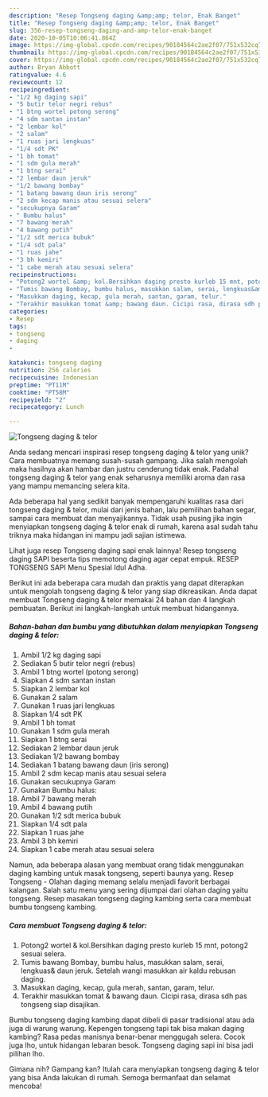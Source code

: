 ```yaml
---
description: "Resep Tongseng daging &amp;amp; telor, Enak Banget"
title: "Resep Tongseng daging &amp;amp; telor, Enak Banget"
slug: 356-resep-tongseng-daging-and-amp-telor-enak-banget
date: 2020-10-05T10:06:41.864Z
image: https://img-global.cpcdn.com/recipes/90184564c2ae2f07/751x532cq70/tongseng-daging-telor-foto-resep-utama.jpg
thumbnail: https://img-global.cpcdn.com/recipes/90184564c2ae2f07/751x532cq70/tongseng-daging-telor-foto-resep-utama.jpg
cover: https://img-global.cpcdn.com/recipes/90184564c2ae2f07/751x532cq70/tongseng-daging-telor-foto-resep-utama.jpg
author: Bryan Abbott
ratingvalue: 4.6
reviewcount: 12
recipeingredient:
- "1/2 kg daging sapi"
- "5 butir telor negri rebus"
- "1 btng wortel potong serong"
- "4 sdm santan instan"
- "2 lembar kol"
- "2 salam"
- "1 ruas jari lengkuas"
- "1/4 sdt PK"
- "1 bh tomat"
- "1 sdm gula merah"
- "1 btng serai"
- "2 lembar daun jeruk"
- "1/2 bawang bombay"
- "1 batang bawang daun iris serong"
- "2 sdm kecap manis atau sesuai selera"
- "secukupnya Garam"
- " Bumbu halus"
- "7 bawang merah"
- "4 bawang putih"
- "1/2 sdt merica bubuk"
- "1/4 sdt pala"
- "1 ruas jahe"
- "3 bh kemiri"
- "1 cabe merah atau sesuai selera"
recipeinstructions:
- "Potong2 wortel &amp; kol.Bersihkan daging presto kurleb 15 mnt, potong2 sesuai selera."
- "Tumis bawang Bombay, bumbu halus, masukkan salam, serai, lengkuas&amp; daun jeruk. Setelah wangi masukkan air kaldu rebusan daging."
- "Masukkan daging, kecap, gula merah, santan, garam, telur."
- "Terakhir masukkan tomat &amp; bawang daun. Cicipi rasa, dirasa sdh pas tongseng siap disajikan."
categories:
- Resep
tags:
- tongseng
- daging
- 

katakunci: tongseng daging  
nutrition: 256 calories
recipecuisine: Indonesian
preptime: "PT11M"
cooktime: "PT58M"
recipeyield: "2"
recipecategory: Lunch

---
```



![Tongseng daging &amp; telor](https://img-global.cpcdn.com/recipes/90184564c2ae2f07/751x532cq70/tongseng-daging-telor-foto-resep-utama.jpg)

Anda sedang mencari inspirasi resep tongseng daging &amp; telor yang unik? Cara membuatnya memang susah-susah gampang. Jika salah mengolah maka hasilnya akan hambar dan justru cenderung tidak enak. Padahal tongseng daging &amp; telor yang enak seharusnya memiliki aroma dan rasa yang mampu memancing selera kita.

Ada beberapa hal yang sedikit banyak mempengaruhi kualitas rasa dari tongseng daging &amp; telor, mulai dari jenis bahan, lalu pemilihan bahan segar, sampai cara membuat dan menyajikannya. Tidak usah pusing jika ingin menyiapkan tongseng daging &amp; telor enak di rumah, karena asal sudah tahu triknya maka hidangan ini mampu jadi sajian istimewa.

Lihat juga resep Tongseng daging sapi enak lainnya! Resep tongseng daging SAPI beserta tips memotong daging agar cepat empuk. RESEP TONGSENG SAPI Menu Spesial Idul Adha.


Berikut ini ada beberapa cara mudah dan praktis yang dapat diterapkan untuk mengolah tongseng daging &amp; telor yang siap dikreasikan. Anda dapat membuat Tongseng daging &amp; telor memakai 24 bahan dan 4 langkah pembuatan. Berikut ini langkah-langkah untuk membuat hidangannya.

<!--inarticleads1-->

##### Bahan-bahan dan bumbu yang dibutuhkan dalam menyiapkan Tongseng daging &amp; telor:

1. Ambil 1/2 kg daging sapi
1. Sediakan 5 butir telor negri (rebus)
1. Ambil 1 btng wortel (potong serong)
1. Siapkan 4 sdm santan instan
1. Siapkan 2 lembar kol
1. Gunakan 2 salam
1. Gunakan 1 ruas jari lengkuas
1. Siapkan 1/4 sdt PK
1. Ambil 1 bh tomat
1. Gunakan 1 sdm gula merah
1. Siapkan 1 btng serai
1. Sediakan 2 lembar daun jeruk
1. Sediakan 1/2 bawang bombay
1. Sediakan 1 batang bawang daun (iris serong)
1. Ambil 2 sdm kecap manis atau sesuai selera
1. Gunakan secukupnya Garam
1. Gunakan  Bumbu halus:
1. Ambil 7 bawang merah
1. Ambil 4 bawang putih
1. Gunakan 1/2 sdt merica bubuk
1. Siapkan 1/4 sdt pala
1. Siapkan 1 ruas jahe
1. Ambil 3 bh kemiri
1. Siapkan 1 cabe merah atau sesuai selera


Namun, ada beberapa alasan yang membuat orang tidak menggunakan daging kambing untuk masak tongseng, seperti baunya yang. Resep Tongseng - Olahan daging memang selalu menjadi favorit berbagai kalangan. Salah satu menu yang sering dijumpai dari olahan daging yaitu tongseng. Resep masakan tongseng daging kambing serta cara membuat bumbu tongseng kambing. 

<!--inarticleads2-->

##### Cara membuat Tongseng daging &amp; telor:

1. Potong2 wortel &amp; kol.Bersihkan daging presto kurleb 15 mnt, potong2 sesuai selera.
1. Tumis bawang Bombay, bumbu halus, masukkan salam, serai, lengkuas&amp; daun jeruk. Setelah wangi masukkan air kaldu rebusan daging.
1. Masukkan daging, kecap, gula merah, santan, garam, telur.
1. Terakhir masukkan tomat &amp; bawang daun. Cicipi rasa, dirasa sdh pas tongseng siap disajikan.


Bumbu tongseng daging kambing dapat dibeli di pasar tradisional atau ada juga di warung warung. Kepengen tongseng tapi tak bisa makan daging kambing? Rasa pedas manisnya benar-benar menggugah selera. Cocok juga lho, untuk hidangan lebaran besok. Tongseng daging sapi ini bisa jadi pilihan lho. 

Gimana nih? Gampang kan? Itulah cara menyiapkan tongseng daging &amp; telor yang bisa Anda lakukan di rumah. Semoga bermanfaat dan selamat mencoba!
